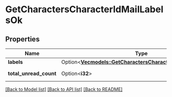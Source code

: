 # GetCharactersCharacterIdMailLabelsOk

## Properties

Name | Type | Description | Notes
------------ | ------------- | ------------- | -------------
**labels** | Option<[**Vec<models::GetCharactersCharacterIdMailLabelsLabel>**](get_characters_character_id_mail_labels_label.md)> | labels array | [optional]
**total_unread_count** | Option<**i32**> | total_unread_count integer | [optional]

[[Back to Model list]](../README.md#documentation-for-models) [[Back to API list]](../README.md#documentation-for-api-endpoints) [[Back to README]](../README.md)


